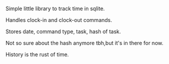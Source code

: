 Simple little library to track time in sqlite.

Handles clock-in and clock-out commands.

Stores date, command type, task, hash of task.

Not so sure about the hash anymore tbh,but it's in there for now.

History is the rust of time.